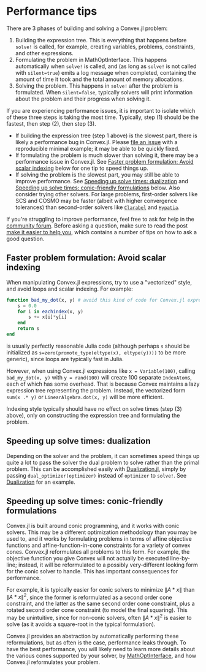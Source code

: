 # Performance tips

There are 3 phases of building and solving a Convex.jl problem:

1. Building the expression tree. This is everything that happens before `solve!` is called, for example, creating variables, problems, constraints, and other expressions.
2. Formulating the problem in MathOptInterface. This happens automatically when `solve!` is called, and (as long as `solve!` is not called with `silent=true`) emits a log message when completed, containing the amount of time it took and the total amount of memory allocations.
3. Solving the problem. This happens in `solve!` after the problem is formulated. When `silent=false`, typically solvers will print information about the problem and their progress when solving it.

If you are experiencing performance issues, it is important to isolate which of these three steps is taking the most time. Typically, step (1) should be the fastest, then step (2), then step (3).

* If building the expression tree (step 1 above) is the slowest part, there is likely a performance bug in Convex.jl. Please [file an issue](https://github.com/jump-dev/Convex.jl/issues/new) with a reproducible minimal example; it may be able to be quickly fixed.
* If formulating the problem is much slower than solving it, there may be a performance issue in Convex.jl. See [Faster problem formulation: Avoid scalar indexing](@ref) below for one tip to speed things up.
* If solving the problem is the slowest part, you may still be able to improve performance. See [Speeding up solve times: dualization](@ref) and [Speeding up solve times: conic-friendly formulations](@ref) below. Also consider trying other solvers. For large problems, first-order solvers like SCS and COSMO may be faster (albeit with higher convergence tolerances) than second-order solvers like [`Clarabel`](https://github.com/oxfordcontrol/Clarabel.jl) and [`Hypatia`](https://github.com/jump-dev/Hypatia.jl).

If you're struggling to improve performance, feel free to ask for help in the [community forum](https://jump.dev/forum). Before asking a question, make sure to read the post [make it easier to help you](https://discourse.julialang.org/t/psa-make-it-easier-to-help-you/14757), which contains a number of tips on how to ask a good question.

## Faster problem formulation: Avoid scalar indexing

When manipulating Convex.jl expressions, try to use a "vectorized" style, and avoid loops and scalar indexing. For example:

```julia
function bad_my_dot(x, y) # avoid this kind of code for Convex.jl expressions!
    s = 0.0
    for i in eachindex(x, y)
        s += x[i]*y[i]
    end
    return s
end
```

is usually perfectly reasonable Julia code (although perhaps `s` should be initialized as `s=zero(promote_type(eltype(x), eltype(y))))` to be more generic), since loops are typically fast in Julia.

However, when using Convex.jl expressions like `x = Variable(100)`, calling `bad_my_dot(x, y)` with `y = rand(100)` will create 100 separate `IndexAtom`s, each of which has some overhead. That is because Convex maintains a lazy expression tree representing the problem. Instead, the vectorized form `sum(x .* y)` or `LinearAlgebra.dot(x, y)` will be more efficient.

Indexing style typically should have no effect on solve times (step (3) above), only on constructing the expression tree and formulating the problem.

## Speeding up solve times: dualization

Depending on the solver and the problem, it can sometimes speed things up quite a lot to pass the solver the dual problem to solve rather than the primal problem. This can be accomplished easily with [Dualization.jl](https://github.com/jump-dev/Dualization.jl), simply by passing `dual_optimizer(optimizer)` instead of `optimizer` to `solve!`. See [Dualization](@ref) for an example.

## Speeding up solve times: conic-friendly formulations

Convex.jl is built around conic programming, and it works with conic solvers. This may be a different optimization methodology than you may be used to, and it works by formulating problems in terms of affine objective functions and affine-function-in-cone constraints for a variety of convex cones. Convex.jl reformulates all problems to this form. For example, the objective function you give Convex will not actually be executed line-by-line; instead, it will be reformulated to a possibly very-different looking form for the conic solver to handle. This has important consequences for performance.

For example, it is typically easier for conic solvers to minimize $\|A*x\|$ than $\|A*x\|^2$, since the former is reformulated as a second order cone constraint, and the latter as the same second order cone constraint, plus a rotated second order cone constraint (to model the final squaring). This may be unintuitive, since for non-conic solvers, often $\|A*x\|^2$ is easier to solve (as it avoids a square-root in the typical formulation).

Convex.jl provides an abstraction by automatically performing these reformulations, but as often is the case, performance leaks through. To have the best performance, you will likely need to learn more details about the various cones supported by your solver, by [MathOptInterface](https://jump.dev/MathOptInterface.jl/stable/reference/standard_form/#Vector-sets), and how Convex.jl reformulates your problem.
